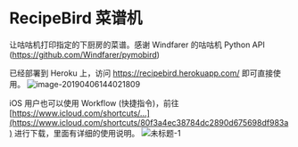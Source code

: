 # RecipeBird 菜谱机

让咕咕机打印指定的下厨房的菜谱。感谢 Windfarer 的咕咕机 Python API (https://github.com/Windfarer/pymobird)

已经部署到 Heroku 上，访问 <https://recipebird.herokuapp.com/> 即可直接使用。
![image-20190406144021809](https://ws3.sinaimg.cn/large/006tNc79ly1g1swpg3qnij30mm0l8dhj.jpg)

iOS 用户也可以使用 Workflow (快捷指令)，前往[https://www.icloud.com/shortcuts/...](https://www.icloud.com/shortcuts/80f3a4ec38784dc2890d675698df983a) 进行下载，里面有详细的使用说明。
![未标题-1](https://ws2.sinaimg.cn/large/006tNc79ly1g1sn00qbkkj30y70u04qp.jpg)

